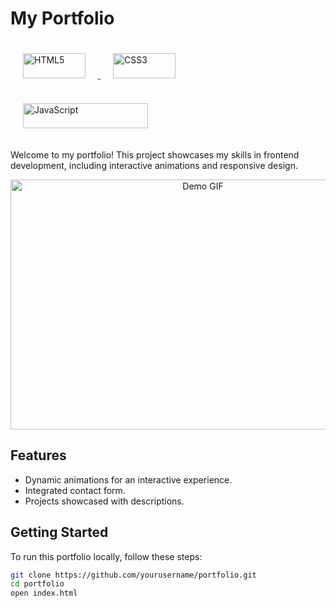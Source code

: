 # My Portfolio

 <a href="https://developer.mozilla.org/en-US/docs/Web/HTML" target="_blank">
    <img src="https://img.shields.io/badge/HTML5-E34F26?style=for-the-badge&logo=html5&logoColor=white" alt="HTML5" style="margin: 20px;" width="100" height="40">
  </a>
  <a href="https://developer.mozilla.org/en-US/docs/Web/CSS" target="_blank">
    <img src="https://img.shields.io/badge/CSS3-1572B6?style=for-the-badge&logo=css3&logoColor=white" alt="CSS3" style="margin: 20px;" width="100" height="40">
  </a>
  <a href="https://developer.mozilla.org/en-US/docs/Web/JavaScript" target="_blank">
    <img src="https://img.shields.io/badge/JavaScript-ES6+-yellow?style=for-the-badge&logo=javascript&logoColor=white" alt="JavaScript" style="margin: 20px;" width="200" height="40">
  </a>

Welcome to my portfolio! This project showcases my skills in frontend development, including interactive animations and responsive design.
<p align="center">
  <img src="https://github.com/Nupurpusha/My-Portfolio/blob/main/demo.gif.gif" alt="Demo GIF" width="600" height="400">
</p>


## Features
- Dynamic animations for an interactive experience.
- Integrated contact form.
- Projects showcased with descriptions.

## Getting Started
To run this portfolio locally, follow these steps:

```bash
git clone https://github.com/yourusername/portfolio.git
cd portfolio
open index.html
